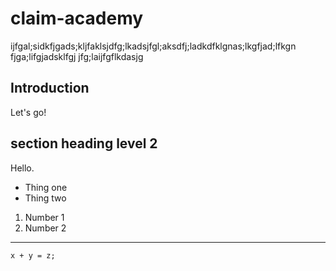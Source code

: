 # claim-academy

ijfgal;sidkfjgads;kljfaklsjdfg;lkadsjfgl;aksdfj;ladkdfklgnas;lkgfjad;lfkgn
fjga;lifgjadsklfgj
jfg;laijfgflkdasjg

## Introduction

Let's go!

## section heading level 2

Hello.

* Thing one
* Thing two

1. Number 1
2. Number 2

---

```code
x + y = z;
```
